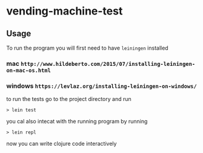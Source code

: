 # vending-machine-test

## Usage
To run the program you will first need to have `leiningen` installed 

### mac `http://www.hildeberto.com/2015/07/installing-leiningen-on-mac-os.html`
### windows `https://levlaz.org/installing-leiningen-on-windows/`

to run the tests go to the project directory and run

`> lein test`

you cal also intecat with the running program by running

`> lein repl`

now you can write clojure code interactively